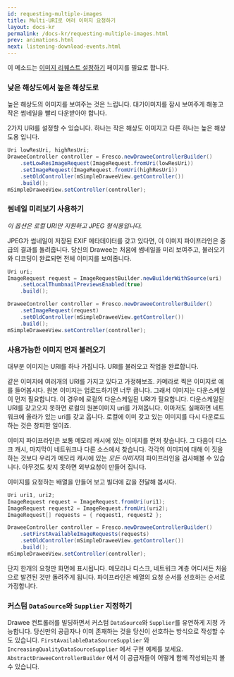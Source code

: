 ```yaml
---
id: requesting-multiple-images
title: Multi-URI로 여러 이미지 요청하기
layout: docs-kr
permalink: /docs-kr/requesting-multiple-images.html
prev: animations.html
next: listening-download-events.html
---
```


이 메소드는 [이미지 리퀘스트 설정하기](using-controllerbuilder.html) 페이지를 필요로 합니다.

### 낮은 해상도에서 높은 해상도로

높은 해상도의 이미지를 보여주는 것은 느립니다. 대기이미지를 잠시 보여주게 해놓고 작은 썸네일을 빨리 다운받아야 합니다.

2가지 URI를 설정할 수 있습니다. 하나는 작은 해상도 이미지고 다른 하나는 높은 해상도용 입니다.

```java
Uri lowResUri, highResUri;
DraweeController controller = Fresco.newDraweeControllerBuilder()
    .setLowResImageRequest(ImageRequest.fromUri(lowResUri))
    .setImageRequest(ImageRequest.fromUri(highResUri))
    .setOldController(mSimpleDraweeView.getController())
    .build();
mSimpleDraweeView.setController(controller);
```

### 썸네일 미리보기 사용하기

*이 옵션은 로컬 URI만 지원하고 JPEG 형식용입니다.*

JPEG가 썸네일이 저장된 EXIF 메타데이터를 갖고 있다면, 이 이미지 파이프라인은 중급의 결과를 돌려줍니다. 당신의 Drawee는 처음에 썸네일을 미리 보여주고, 불러오기와 디코딩이 완료되면 전체 이미지를 보여줍니다.

```java
Uri uri;
ImageRequest request = ImageRequestBuilder.newBuilderWithSource(uri)
    .setLocalThumbnailPreviewsEnabled(true)
    .build();

DraweeController controller = Fresco.newDraweeControllerBuilder()
    .setImageRequest(request)
    .setOldController(mSimpleDraweeView.getController())
    .build();
mSimpleDraweeView.setController(controller);
```

### 사용가능한 이미지 먼저 불러오기

대부분 이미지는 URI를 하나 가집니다. URI를 불러오고 작업을 완료합니다.

같은 이미지에 여러개의 URI를 가지고 있다고 가정해보죠. 카메라로 찍은 이미지로 예를 들어봅시다. 원본 이미지는 업로드하기엔 너무 큽니다. 그래서 이미지는 다운스케일이 먼저 필요합니다. 이 경우에 로컬의 다운스케일된 URI가 필요합니다. 다운스케일된 URI를 갖고오지 못하면 로컬의 원본이미지 uri를 가져옵니다. 이마저도 실패하면 네트워크에 올라가 있는 uri를 갖고 옵니다. 로컬에 이미 갖고 있는 이미지를 다시 다운로드하는 것은  창피한 일이죠.

이미지 파이프라인은 보통 메모리 캐시에 있는 이미지를 먼저 찾습니다. 그 다음이 디스크 캐시, 마지막이 네트워크나 다른 소스에서 찾습니다. 각각의 이미지에 대해 이 짓을 하는 것보다 우리가 메모리 캐시에 있는 *모든 이미지*의 파이프라인을 검사해볼 수 있습니다. 아무것도 찾지 못하면 외부요청이 만들어 집니다.

이미지를 요청하는 배열을 만들어 보고 빌더에 값을 전달해 봅시다.

```java
Uri uri1, uri2;
ImageRequest request = ImageRequest.fromUri(uri1);
ImageRequest request2 = ImageRequest.fromUri(uri2);
ImageRequest[] requests = { request1, request2 };

DraweeController controller = Fresco.newDraweeControllerBuilder()
    .setFirstAvailableImageRequests(requests)
    .setOldController(mSimpleDraweeView.getController())
    .build();
mSimpleDraweeView.setController(controller);
```

단지 한개의 요청만 화면에 표시됩니다. 메모리나 디스크, 네트워크 계층 어디서든 처음으로 발견된 것만 돌려주게 됩니다. 파이프라인은 배열의 요청 순서를 선호하는 순서로 가정합니다.

### 커스텀 `DataSource`와 `Supplier` 지정하기

Drawee 컨트롤러를 빌딩하면서 커스텀 `DataSource`와 `Supplier`를 유연하게 지정 가능합니다. 당신만의 공급자나 이미 존재하는 것을 당신이 선호하는 방식으로 작성할 수도 있습니다. `FirstAvailableDataSourceSupplier` 와 `IncreasingQualityDataSourceSupplier` 에서 구현 예제를 보세요. `AbstractDraweeControllerBuilder` 에서 이 공급자들이 어떻게 함께 작성되는지 볼 수 있습니다.
